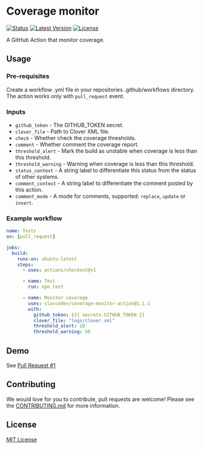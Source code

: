 # Coverage monitor

[![Status][ico-github-actions]][link-github]
[![Latest Version][ico-version]][link-github]
[![License][ico-license]][link-license]

[ico-github-actions]: https://github.com/slavcodev/coverage-monitor-action/workflows/build/badge.svg
[ico-version]: https://img.shields.io/github/tag/slavcodev/coverage-monitor-action.svg?label=latest
[ico-license]: https://img.shields.io/badge/License-MIT-blue.svg

[link-github]: https://github.com/slavcodev/coverage-monitor-action
[link-license]: LICENSE
[link-contributing]: .github/CONTRIBUTING.md

A GitHub Action that monitor coverage.

## Usage

### Pre-requisites

Create a workflow .yml file in your repositories .github/workflows directory.
The action works only with `pull_request` event.

### Inputs

- `github_token` - The GITHUB_TOKEN secret.
- `clover_file` - Path to Clover XML file.
- `check` - Whether check the coverage thresholds.
- `comment` - Whether comment the coverage report.
- `threshold_alert` - Mark the build as unstable when coverage is less than this threshold.
- `threshold_warning` - Warning when coverage is less than this threshold.
- `status_context` - A string label to differentiate this status from the status of other systems.
- `comment_context` - A string label to differentiate the comment posted by this action.
- `comment_mode` - A mode for comments, supported: `replace`, `update` or `insert`.

### Example workflow 

~~~yaml
name: Tests
on: [pull_request]

jobs:
  build:
    runs-on: ubuntu-latest
    steps:
      - uses: actions/checkout@v1

      - name: Test
        run: npm test

      - name: Monitor coverage
        uses: slavcodev/coverage-monitor-action@1.1.1
        with:
          github_token: ${{ secrets.GITHUB_TOKEN }}
          clover_file: "logs/clover.xml"
          threshold_alert: 10
          threshold_warning: 50
~~~

## Demo

See [Pull Request #1](https://github.com/slavcodev/coverage-monitor-action/pull/1)

## Contributing

We would love for you to contribute, pull requests are welcome!
Please see the [CONTRIBUTING.md][link-contributing] for more information.


## License

[MIT License][link-license]
